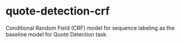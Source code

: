 # quote-detection-crf
Conditional Random Field (CRF) model for sequence labeling as the baseline model for Quote Detection task.
